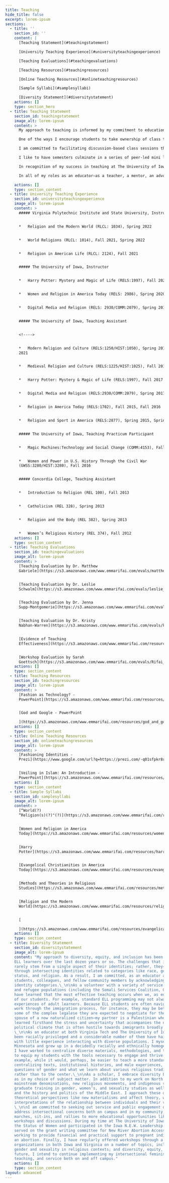```yaml
---
title: Teaching
hide_title: false
excerpt: lorem-ipsum
sections:
  - title: ''
    section_id: ''
    content: |
      [Teaching Statement](#teachingstatement)

      [University Teaching Experience](#universityteachingexperience)

      [Teaching Evaluations](#teachingevaluations)

      [Teaching Resources](#teachingresources)

      [Online Teaching Resources](#onlineteachingresources)

      [Sample Syllabi](#samplesyllabi)

      [Diversity Statement](#diversitystatement)
    actions: []
    type: section_hero
  - title: Teaching Statement
    section_id: teachingstatement
    image_alt: lorem-ipsum
    content: >
      My approach to teaching is informed by my commitment to education as a collaborative enterprise best pursued through pedagogies that involve every student in the learning process. As an educator, I am invested in developing dynamic classrooms utilizing creative strategies and activities that inspire student engagement with me, assigned materials, and each other. As a result, I view each class as an opportunity to generate a learning community where students, working together, are inspired to take ownership of assigned materials and class topics through thoughtful discussion and analysis. 

      One of the ways I encourage students to take ownership of class topics is by empowering them with both theory and methodology at the beginning of each semester. For example, when I teach my course “Women and Religion in America Today,” students spend the first few class sessions reading and analyzing key concepts in theories of lived religion and ethnographic methodology. They then mobilize what they have learned as they explore course content throughout the rest of the semester by addressing various ways assigned primary and secondary source materials utilize these theoretical and methodological approaches. When writing their summary-analysis papers, which are designed to prepare them for our seminar-style class sessions, students address what they see as the strengths and limitations of the assigned author’s theoretical and methodological approaches supporting their claims with textual references. This encourages students to actively and critically engage with assigned materials beyond simply learning content.  

      I am committed to facilitating discussion-based class sessions that are flexibly structured so that students can focus on topics from the assigned readings that they find relevant, challenging, or confusing. After working with students to form a solid foundation as a large group, I usually then facilitate paired or small group work to explore what they are learning in new and synergetic ways. Memorably, during one “Modern Religion and Culture” class session, we used sidewalk chalk outside on a beautifully sunny day to sketch timelines in preparation for an upcoming exam. By the end of our session, students were collaborating to construct visual representations of class materials in colorful, creative ways—including timelines in the shapes of maps, umbrellas and balloons—that we then ended up photographing for reference later as they prepared for their final exam.  

      I like to have semesters culminate in a series of peer-led mini lessons that students are responsible for crafting and executing with their classmates.  Each lesson incorporates primary and secondary source materials, a lecture or activity, and a facilitated group discussion. In one iteration of my “Women and Religion in America Today” course, there was a lesson on yoga and cultural appropriation in the United States that was particularly compelling in that it asked fellow students to think about their own compliance with culturally appropriative practices embedded in an activity in which nearly everyone had participated. I find that concluding the semester with these mini lessons reinforces for students not only the importance of being mindful of theory and methodology but also, more importantly, their own potential in being contributing members of their academic communities.

      In recognition of my success in teaching at The University of Iowa, I received the Rev. Louis P. Penningroth Award for excellence in teaching and mentoring from the Department of Religious Studies in 2018. My effectiveness in the classroom is also attested to by my course evaluations. At both The University of Iowa and at Virginia Tech, my courses have been consistently positively evaluated by students. One student, enrolled in my “Religion and the Modern World” course at Virginia Tech, reported: “I never saw going to this class as a task or something to dread, but rather as a 55 minute period in which I was able to discuss stimulating topics in a respectful environment. I believe that this format really incentivized me to not only learn, but listen to the other perspectives offered throughout the course.” Another student from my “Digital Media and Religion” course at The University of Iowa commented: “This has been my favorite class so far! Each class we are presented with new ideas and ways in which to view the world. I have thoroughly enjoyed listening to both the instructor and my classmates’ ideas on the topics covered in class.” 

      In all of my roles as an educator—as a teacher, a mentor, an advocate, and a facilitator—I aim to empower students with the knowledge that they are capable of not only contributing to but actually shaping the contours of their academic experiences. By the end of our time together, I hope that students leave my classes believing they are valuable and contributing members of their learning communities, both on campus and off. 

    actions: []
    type: section_content
  - title: University Teaching Experience
    section_id: universityteachingexperience
    image_alt: lorem-ipsum
    content: >
      ##### Virginia Polytechnic Institute and State University, Instructor


      *   Religion and the Modern World (RLCL: 1034), Spring 2022


      *   World Religions (RLCL: 1014), Fall 2021, Spring 2022


      *   Religion in American Life (RLCL: 2124), Fall 2021


      ##### The University of Iowa, Instructor


      *   Harry Potter: Mystery and Magic of Life (RELS:1997), Fall 2020


      *   Women and Religion in America Today (RELS: 2986), Spring 2020


      *   Digital Media and Religion (RELS: 2930/COMM:2079), Spring 2018


      ##### The University of Iowa, Teaching Assistant


      <!---->


      *   Modern Religion and Culture (RELS:1250/HIST:1050), Spring 2017, Spring
      2021


      *   Medieval Religion and Culture (RELS:1225/HIST:1025), Fall 2018


      *   Harry Potter: Mystery & Magic of Life (RELS:1997), Fall 2017


      *   Digital Media and Religion (RELS:2930/COMM:2079), Spring 2017


      *   Religion in America Today (RELS:1702), Fall 2015, Fall 2016


      *   Religion and Sport in America (RELS:2877), Spring 2015, Spring 2016


      ##### The University of Iowa, Teaching Practicum Participant


      *   Magic Machines:Technology and Social Change (COMM:4153), Fall 2015


      *   Women and Power in U.S. History Through the Civil War
      (GWSS:3280/HIST:3280), Fall 2016


      ##### Concordia College, Teaching Assistant


      *   Introduction to Religion (REL 100), Fall 2013


      *   Catholicism (REL 328), Spring 2013


      *   Religion and the Body (REL 382), Spring 2013


      *   Women’s Religious History (REL 374), Fall 2012
    actions: []
    type: section_content
  - title: Teaching Evaluations
    section_id: teachingevaluations
    image_alt: lorem-ipsum
    content: >
      [Teaching Evaluation by Dr. Matthew
      Gabriele](https://s3.amazonaws.com/www.emmarifai.com/evals/matthew_gabriele_eval.pdf)


      [Teaching Evaluation by Dr. Leslie
      Schwalm](https://s3.amazonaws.com/www.emmarifai.com/evals/leslie_schwalm_eval.pdf)


      [Teaching Evaluation by Dr. Jenna
      Supp-Montgomerie](https://s3.amazonaws.com/www.emmarifai.com/evals/jenna_supp_montgomerie_eval.pdf)


      [Teaching Evaluation by Dr. Kristy
      Nabhan-Warren](https://s3.amazonaws.com/www.emmarifai.com/evals/kristy_nabhan_warren_eval.pdf)


      [Evidence of Teaching
      Effectiveness](https://s3.amazonaws.com/www.emmarifai.com/resources/evidence_of_teaching_effectiveness.pdf)


      [Workshop Evaluation by Sarah
      Goettsch](https://s3.amazonaws.com/www.emmarifai.com/evals/Rifai_Workshop+Evaluation_Sarah.pdf)
    actions: []
    type: section_content
  - title: Teaching Resources
    section_id: teachingresources
    image_alt: lorem-ipsum
    content: >
      [Fashion as Technology? -
      PowerPoint](https://s3.amazonaws.com/www.emmarifai.com/resources/islamic_fashion.pdf)


      [God and Google - PowerPoint

      ](https://s3.amazonaws.com/www.emmarifai.com/resources/god_and_google.pdf)
    actions: []
    type: section_content
  - title: Online Teaching Resources
    section_id: onlineteachingresources
    image_alt: lorem-ipsum
    content: >
      [Fashioning Identities -
      Prezi](https://www.google.com/url?q=https://prezi.com/-q01sfpkr8ro/?token%3Db8fce429c69b85ded7043eb6148c26d76d7b772c6bf70efc5dbdc6cf90934660\&sa=D\&source=hangouts\&ust=1612803704371000\&usg=AFQjCNGf1WMvf5OThSietnjDDVSr01TOFg)


      [Veiling in Islam: An Introduction -
      PowerPoint](https://s3.amazonaws.com/www.emmarifai.com/resources/veiling_in_islam.pdf)
    actions: []
    type: section_content
  - title: Sample Syllabi
    section_id: samplesyllabi
    image_alt: lorem-ipsum
    content: >
      [“World(?)
      “Religion(s)(?)"(?)](https://s3.amazonaws.com/www.emmarifai.com/resources/Rifai_Syllabus_World+Religions.pdf)


      [Women and Religion in America
      Today](https://s3.amazonaws.com/www.emmarifai.com/resources/women_and_religion_in_america_today.pdf)


      [Harry
      Potter](https://s3.amazonaws.com/www.emmarifai.com/resources/harry_potter.pdf)


      [Evangelical Christianities in America
      Today](https://s3.amazonaws.com/www.emmarifai.com/resources/evangelical_christianities_in_america_today.pdf)


      [Methods and Theories in Religious
      Studies](https://s3.amazonaws.com/www.emmarifai.com/resources/methods_and_theories.pdf)


      [Religion and the Modern
      World](https://s3.amazonaws.com/www.emmarifai.com/resources/religion_and_the_modern_world.pdf)


      [

      ](https://s3.amazonaws.com/www.emmarifai.com/resources/evangelical_christianities_in_america_today.pdf)
    actions: []
    type: section_content
  - title: Diversity Statement
    section_id: diversitystatement
    image_alt: lorem-ipsum
    content: "My approach to diversity, equity, and inclusion has been profoundly shaped by my experiences tutoring
    ELL learners over the last dozen years or so. The challenges that immigrants and refugees face very
    rarely stem from a single aspect of their identities; rather, they—like all of us—interact with the world
    through intersecting identities related to categories like race, gender, sexuality, income, immigration
    status, and religion. As a result, I am committed, as an educator and researcher, to engaging with my
    students, colleagues, and fellow community members by acknowledging and celebrating our intersecting
    identity categories.\_\n\nAs a volunteer with a variety of service organizations that specialize in ELL programing for immigrant
    and refugee populations (including the Somali Services Coalition, Giving+Learning, and the YWCA), I
    have learned that the most effective teaching occurs when we, as educators, attend to the unique needs
    of our students. For example, standard ELL programming may not always address the particular
    experiences of adult learners. Because ELL students are often navigating complex legal systems as they
    work through the immigration process, for instance, they may be better served with classes that unpack
    some of the complex legalese they are expected to negotiate for themselves and their families. As the
    spouse of a now naturalized citizen—my partner is a Palestinian who grew up in Lebanon—I have
    learned firsthand the stress and uncertainty that accompanies the naturalization process, particularly in a
    political climate that is often hostile towards immigrants broadly and Arabs more specifically.
    \_\n\nAs an educator at both Virginia Tech and The University of Iowa, many, but not all, of my students have
    been racially privileged and a considerable number of them have hailed from rural communities, often
    with little experience interacting with diverse populations. I myself am from a very small town in
    Minnesota and grew up in a decidedly racially and ethnically homogenous environment. In light of this,
    I have worked to centralize diverse materials, methodologies, and theoretical approaches in my classes
    to equip my students with the tools necessary to engage and thrive in more diverse environments. For
    example, while it would, perhaps, be easier to teach a more standard version of a world religions course
    centralizing texts, institutional histories, and male experiences, my world religions syllabus centralizes
    questions of gender and what we learn about various religious traditions when we look to the margins
    rather than to the center.\_\n\nAs a scholar, I embrace diversity both in terms of my methodological and theoretical orientations as well
    as in my choice of subject matter. In addition to my work on North American religions, including
    mainstream denominations, new religious movements, and indigenous spiritualities, I have extensive
    graduate training in gender, women’s, and sexuality studies as well as considerable fluency with Islam
    and the history and politics of the Middle East. I approach these diverse topics by applying innovative
    theoretical perspectives like new materialisms and affect theory, which lend themselves to novel
    interpretations of the relationship between individuals and their various communities and environments.
    \_\n\nI am committed to seeking out service and public engagement opportunities that specifically
    address intersectional concerns both on campus and in my community, from activism in the forms of
    marches, sit-ins, and rallies to more educational opportunities like leading and participating in
    workshops and discussions. During my time at The University of Iowa, I served on the UI Council on
    the Status of Women and participated in the Iowa N.E.W. Leadership Institute. While at Virginia Tech, I
    served on the grant writing committee for New River Abortion Access Fund, a regional non-profit
    working to provide financial and practical support to pregnant individuals who cannot afford the cost of
    an abortion. Finally, I have regularly offered workshops through a variety of local community
    organizations in both Iowa and Virginia on a number of topics, including religious nationalism; Islam;
    gender and sexuality in religious contexts; and diversity, equity, and inclusion in the workplace. In the
    future, I intend to continue implementing my intersectional feminist values through my research,
    teaching, and service both on and off campus."
    actions: []
    type: section_content
layout: advanced
---
```

